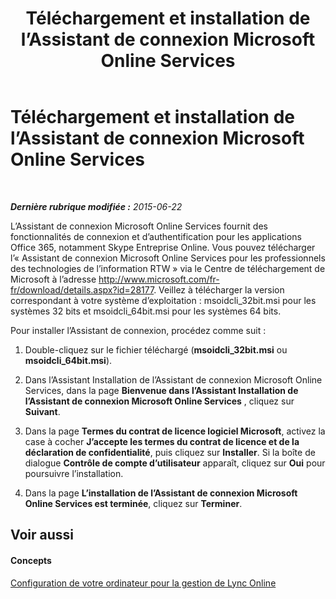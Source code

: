 ﻿---
title: Téléchargement et installation de l’Assistant de connexion Microsoft Online Services
TOCTitle: Téléchargement et installation de l’Assistant de connexion Microsoft Online Services
ms:assetid: 73a796d4-0924-4d87-b0f0-39efd1090f2d
ms:mtpsurl: https://technet.microsoft.com/fr-fr/library/Dn362821(v=OCS.15)
ms:contentKeyID: 56269615
ms.date: 06/01/2017
mtps_version: v=OCS.15
ms.translationtype: HT
---

# Téléchargement et installation de l’Assistant de connexion Microsoft Online Services

 

_**Dernière rubrique modifiée :** 2015-06-22_

L’Assistant de connexion Microsoft Online Services fournit des fonctionnalités de connexion et d’authentification pour les applications Office 365, notamment Skype Entreprise Online. Vous pouvez télécharger l’« Assistant de connexion Microsoft Online Services pour les professionnels des technologies de l’information RTW » via le Centre de téléchargement de Microsoft à l’adresse <http://www.microsoft.com/fr-fr/download/details.aspx?id=28177>. Veillez à télécharger la version correspondant à votre système d’exploitation : msoidcli\_32bit.msi pour les systèmes 32 bits et msoidcli\_64bit.msi pour les systèmes 64 bits.

Pour installer l’Assistant de connexion, procédez comme suit :

1.  Double-cliquez sur le fichier téléchargé (**msoidcli\_32bit.msi** ou **msoidcli\_64bit.msi**).

2.  Dans l’Assistant Installation de l’Assistant de connexion Microsoft Online Services, dans la page **Bienvenue dans l’Assistant Installation de l’Assistant de connexion Microsoft Online Services** , cliquez sur **Suivant**.

3.  Dans la page **Termes du contrat de licence logiciel Microsoft**, activez la case à cocher **J’accepte les termes du contrat de licence et de la déclaration de confidentialité**, puis cliquez sur **Installer**. Si la boîte de dialogue **Contrôle de compte d’utilisateur** apparaît, cliquez sur **Oui** pour poursuivre l’installation.

4.  Dans la page **L’installation de l’Assistant de connexion Microsoft Online Services est terminée**, cliquez sur **Terminer**.

## Voir aussi

#### Concepts

[Configuration de votre ordinateur pour la gestion de Lync Online](configuring-your-computer-for-skype-for-business-online-management.md)

